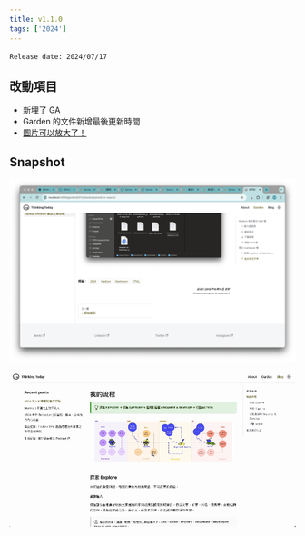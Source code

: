 ```yaml
---
title: v1.1.0
tags: ['2024']
---
```

`Release date: 2024/07/17`

## 改動項目
- 新埋了 GA
- Garden 的文件新增最後更新時間
- [圖片可以放大了！](https://github.com/inovector/docusaurus-plugin-zooming?tab=readme-ov-file)

## Snapshot
![lastUpdate](./lastUpdate.png)

![zoo](./zoom.gif)
